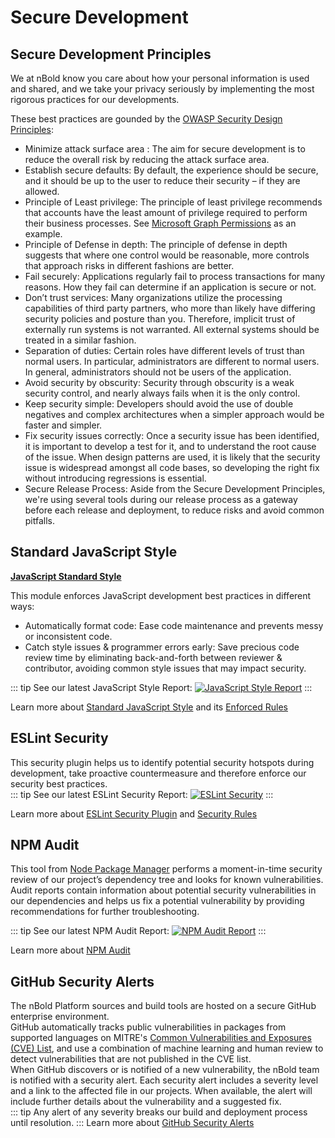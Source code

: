 # Secure Development

## Secure Development Principles

We at nBold know you care about how your personal information is used and shared, and we take your privacy seriously by implementing the most rigorous practices for our developments.

These best practices are gounded by the [OWASP Security Design Principles](https://www.owasp.org):
* Minimize attack surface area : The aim for secure development is to reduce the overall risk by reducing the attack surface area.
* Establish secure defaults: By default, the experience should be secure, and it should be up to the user to reduce their security – if they are allowed.
* Principle of Least privilege: The principle of least privilege recommends that accounts have the least amount of privilege required to perform their business processes. See [Microsoft Graph Permissions](./apppermissions.md) as an example.
* Principle of Defense in depth: The principle of defense in depth suggests that where one control would be reasonable, more controls that approach risks in different fashions are better.
* Fail securely: Applications regularly fail to process transactions for many reasons. How they fail can determine if an application is secure or not.
* Don’t trust services: Many organizations utilize the processing capabilities of third party partners, who more than likely have differing security policies and posture than you. Therefore, implicit trust of externally run systems is not warranted. All external systems should be treated in a similar fashion.
* Separation of duties: Certain roles have different levels of trust than normal users. In particular, administrators are different to normal users. In general, administrators should not be users of the application.
* Avoid security by obscurity: Security through obscurity is a weak security control, and nearly always fails when it is the only control.
* Keep security simple: Developers should avoid the use of double negatives and complex architectures when a simpler approach would be faster and simpler.
* Fix security issues correctly: Once a security issue has been identified, it is important to develop a test for it, and to understand the root cause of the issue. When design patterns are used, it is likely that the security issue is widespread amongst all code bases, so developing the right fix without introducing regressions is essential.
* Secure Release Process: Aside from the Secure Development Principles, we're using several tools during our release process as a gateway before each release and deployment, to reduce risks and avoid common pitfalls.

## Standard JavaScript Style

**[JavaScript Standard Style](https://standardjs.com)**

This module enforces JavaScript development best practices in different ways:
* Automatically format code: Ease code maintenance and prevents messy or inconsistent code.
* Catch style issues & programmer errors early: Save precious code review time by eliminating back-and-forth between reviewer & contributor, avoiding common style issues that may impact security.

::: tip
See our latest JavaScript Style Report: [![JavaScript Style Report](https://img.shields.io/badge/code_style-standard-success.svg)](https://dist.salestim.io/audits/code/code_linting_report.log)
:::

Learn more about [Standard JavaScript Style](https://www.npmjs.com/package/standard#usage) and its [Enforced Rules](https://github.com/standard/standard/blob/HEAD/RULES.md)

## ESLint Security

This security plugin helps us to identify potential security hotspots during development, take proactive countermeasure and therefore enforce our security best practices.  
::: tip
See our latest ESLint Security Report: [![ESLint Security](https://img.shields.io/badge/eslint_security-audited-success.svg)](https://dist.salestim.io/audits/code/code_security_report.log)
:::

Learn more about [ESLint Security Plugin](https://github.com/nodesecurity/eslint-plugin-security) and [Security Rules](https://github.com/nodesecurity/eslint-plugin-security#rules)

## NPM Audit

This tool from [Node Package Manager](https://www.npmjs.com/) performs a moment-in-time security review of our project’s dependency tree and looks for known vulnerabilities.  
Audit reports contain information about potential security vulnerabilities in our dependencies and helps us fix a potential vulnerability by providing recommendations for further troubleshooting.  

::: tip
See our latest NPM Audit Report: [![NPM Audit Report](https://img.shields.io/badge/npm_audit-audited-success.svg)](https://dist.salestim.io/audits/third_party/third_party_security_report.log)
:::

Learn more about [NPM Audit](https://docs.npmjs.com/cli/audit)

## GitHub Security Alerts

The nBold Platform sources and build tools are hosted on a secure GitHub enterprise environment.  
GitHub automatically tracks public vulnerabilities in packages from supported languages on MITRE's [Common Vulnerabilities and Exposures (CVE) List](https://cve.mitre.org/), and use a combination of machine learning and human review to detect vulnerabilities that are not published in the CVE list.  
When GitHub discovers or is notified of a new vulnerability, the nBold team is notified with a security alert. Each security alert includes a severity level and a link to the affected file in our projects. When available, the alert will include further details about the vulnerability and a suggested fix.  
::: tip
Any alert of any severity breaks our build and deployment process until resolution.
:::
Learn more about [GitHub Security Alerts](https://docs.github.com/en/code-security/supply-chain-security/managing-vulnerabilities-in-your-projects-dependencies/about-alerts-for-vulnerable-dependencies)

<Classification label="public" />
